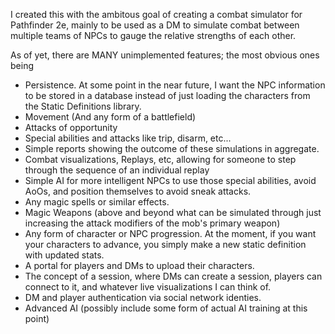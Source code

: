 I created this with the ambitous goal of creating a combat simulator for Pathfinder 2e, mainly to be used as a DM to simulate combat between multiple teams of NPCs to gauge the relative strengths of each other.

As of yet, there are MANY unimplemented features; the most obvious ones being 

* Persistence.  At some point in the near future, I want the NPC information to be stored in a database instead of just loading the characters from the Static Definitions library.
* Movement (And any form of a battlefield)
* Attacks of opportunity
* Special abilities and attacks like trip, disarm, etc...
* Simple reports showing the outcome of these simulations in aggregate.
* Combat visualizations, Replays, etc, allowing for someone to step through the sequence of an individual replay
* Simple AI for more intelligent NPCs to use those special abilities, avoid AoOs, and position themselves to avoid sneak attacks.
* Any magic spells or similar effects.
* Magic Weapons (above and beyond what can be simulated through just increasing the attack modifiers of the mob's primary weapon)
* Any form of character or NPC progression.   At the moment, if you want your characters to advance, you simply make a new static definition with updated stats.
* A portal for players and DMs to upload their characters.
* The concept of a session, where DMs can create a session, players can connect to it, and whatever live visualizations I can think of.
* DM and player authentication via social network identies.
* Advanced AI (possibly include some form of actual AI training at this point)

